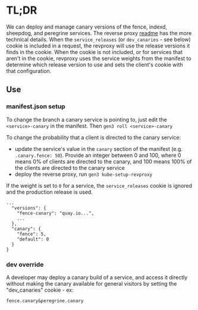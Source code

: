 # TL;DR

We can deploy and manage canary versions of the fence, indexd, sheepdog, and peregrine services. The reverse proxy [readme](../kube/services/revproxy/README.md) has the more technical details.
When the `service_releases` (or `dev_canaries` - see below) cookie is included in a request, the revproxy will use the release versions it finds in the cookie.
When the cookie is not included, or for services that aren't in the cookie, revproxy uses the service weights from the manifest to determine which release version to use and sets the client's cookie with that configuration.

## Use

### manifest.json setup

To change the branch a canary service is pointing to, just edit the `<service>-canary` in the manifest. Then `gen3 roll <service>-canary`

To change the probability that a client is directed to the canary service:
* update the service's value in the `canary` section of the manifest (e.g. `.canary.fence: 50`). Provide an integer between 0 and 100, where 0 means 0% of clients are directed to the canary, and 100 means 100% of the clients are directed to the canary service
* deploy the reverse proxy, run `gen3 kube-setup-revproxy`

If the weight is set to `0` for a service, the `service_releases` cookie is ignored and the production release is used.

```
...
  "versions": {
    "fence-canary": "quay.io...",
    ...
  },
  "canary": {
    "fence": 5,
    "default": 0
  }
}
```

### dev override

A developer may deploy a canary build of a service, and access it directly
without making the canary available for general visitors by setting the
"dev_canaries" cookie - ex:

```
fence.canary&peregrine.canary
```
